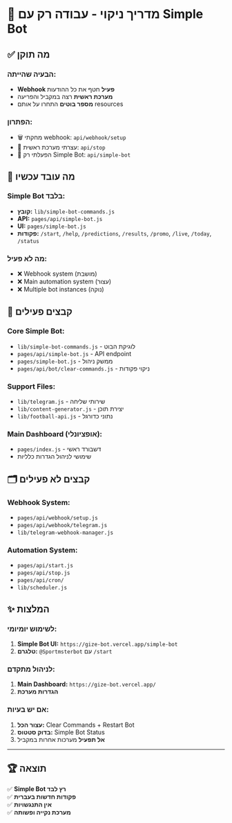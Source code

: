 # 🧹 מדריך ניקוי - עבודה רק עם Simple Bot

## ✅ מה תוקן

### הבעיה שהייתה:
- **Webhook פעיל** חטף את כל ההודעות 
- **מערכת ראשית** רצה במקביל והפריעה
- **מספר בוטים** התחרו על אותם resources

### הפתרון:
- 🗑️ מחקתי webhook: `api/webhook/setup`
- 🛑 עצרתי מערכת ראשית: `api/stop`
- 🚀 הפעלתי רק Simple Bot: `api/simple-bot`

## 🎯 מה עובד עכשיו

### Simple Bot בלבד:
- **קובץ:** `lib/simple-bot-commands.js`
- **API:** `pages/api/simple-bot.js`
- **UI:** `pages/simple-bot.js`
- **פקודות:** `/start`, `/help`, `/predictions`, `/results`, `/promo`, `/live`, `/today`, `/status`

### מה לא פעיל:
- ❌ Webhook system (מושבת)
- ❌ Main automation system (עצור)
- ❌ Multiple bot instances (נוקה)

## 🔧 קבצים פעילים

### Core Simple Bot:
- `lib/simple-bot-commands.js` - לוגיקת הבוט
- `pages/api/simple-bot.js` - API endpoint
- `pages/simple-bot.js` - ממשק ניהול
- `pages/api/bot/clear-commands.js` - ניקוי פקודות

### Support Files:
- `lib/telegram.js` - שירותי שליחה
- `lib/content-generator.js` - יצירת תוכן
- `lib/football-api.js` - נתוני כדורגל

### Main Dashboard (אופציונלי):
- `pages/index.js` - דשבורד ראשי
- שימושי לניהול הגדרות כלליות

## 🗂️ קבצים לא פעילים

### Webhook System:
- `pages/api/webhook/setup.js`
- `pages/api/webhook/telegram.js`
- `lib/telegram-webhook-manager.js`

### Automation System:
- `pages/api/start.js`
- `pages/api/stop.js`
- `pages/api/cron/`
- `lib/scheduler.js`

## ✨ המלצות

### לשימוש יומיומי:
1. **Simple Bot UI:** `https://gize-bot.vercel.app/simple-bot`
2. **טלגרם:** `@Sportmsterbot` עם `/start`

### לניהול מתקדם:
1. **Main Dashboard:** `https://gize-bot.vercel.app/`
2. **הגדרות מערכת**

### אם יש בעיות:
1. **עצור הכל:** Clear Commands + Restart Bot
2. **בדוק סטטוס:** Simple Bot Status
3. **אל תפעיל** מערכות אחרות במקביל

---

## 🏆 תוצאה

✅ **Simple Bot רץ לבד**  
✅ **פקודות חדשות בעברית**  
✅ **אין התנגשויות**  
✅ **מערכת נקייה ופשותה**